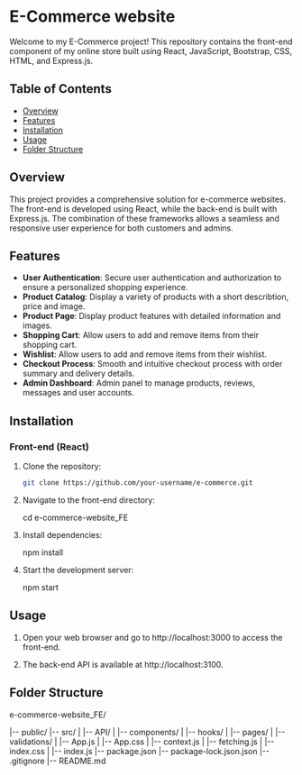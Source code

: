 # E-Commerce website

Welcome to my E-Commerce project! This repository contains the front-end component of my online store built using React, JavaScript, Bootstrap, CSS, HTML, and Express.js.

## Table of Contents

- [Overview](#overview)
- [Features](#features)
- [Installation](#installation)
- [Usage](#usage)
- [Folder Structure](#folder-structure)

## Overview

This project provides a comprehensive solution for e-commerce websites. The front-end is developed using React, while the back-end is built with Express.js. The combination of these frameworks allows a seamless and responsive user experience for both customers and admins.

## Features

- **User Authentication**: Secure user authentication and authorization to ensure a personalized shopping experience.
- **Product Catalog**: Display a variety of products with a short describtion, price and image.
- **Product Page**: Display product features with detailed information and images.
- **Shopping Cart**: Allow users to add and remove items from their shopping cart.
- **Wishlist**: Allow users to add and remove items from their wishlist.
- **Checkout Process**: Smooth and intuitive checkout process with order summary and delivery details.
- **Admin Dashboard**: Admin panel to manage products, reviews, messages and user accounts.

## Installation

### Front-end (React)

1. Clone the repository:

   ```bash
   git clone https://github.com/your-username/e-commerce.git

2. Navigate to the front-end directory:

   cd e-commerce-website_FE

3. Install dependencies:

   npm install

4. Start the development server:

   npm start

## Usage

1. Open your web browser and go to http://localhost:3000 to access the front-end.

2. The back-end API is available at http://localhost:3100.

## Folder Structure

e-commerce-website_FE/

|-- public/
|-- src/
|   |-- API/
|   |-- components/
|   |-- hooks/
|   |-- pages/
|   |-- validations/
|   |-- App.js
|   |-- App.css
|   |-- context.js
|   |-- fetching.js
|   |-- index.css
|   |-- index.js
|-- package.json
|-- package-lock.json.json
|-- .gitignore
|-- README.md

